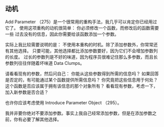 ## 动机

Add Parameter （275）是⼀个很常⽤的重构⼿法，我⼏乎可以肯定你已经⽤过它了。
使⽤这项重构的动机很简单：
你必须修改⼀个函数，⽽修改后的函数需要⼀些 过去没有的信息，因此你需要给该函数添加⼀个参数。

实际上我⽐较需要说明的是：
不使⽤本重构的时机。除了添加参数外，你常常还有其他选择。
只要可能，其他选择都⽐添加参数要好，因为它们不会增加参数列的⻓度。
过⻓的参数列是不好的味道，因为程序员很难记住那么多参数，⽽且⻓参数列往往伴随着坏味道 Data Clumps。

请看看现有的参数，然后问⾃⼰：
你能从这些参数得到所需的信息吗？
如果回答是否定的，有可能通过某个函数提供所需信息吗？
你究竟把这些信息⽤于何处？ 
这个函数是否应该属于拥有该信息的那个对象所有？
看看现有参数，考虑⼀下，加⼊新参数是否合适？

也许你应该考虑使⽤ Introduce Parameter Object （295）。

我并⾮要你绝对不要添加参数。事实上我⾃⼰经常添加参数，但是在添加参数之前，你有必要了解其他选择。